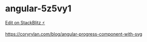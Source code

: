 # angular-5z5vy1

[Edit on StackBlitz ⚡️](https://stackblitz.com/edit/angular-5z5vy1)

https://coryrylan.com/blog/angular-progress-component-with-svg
